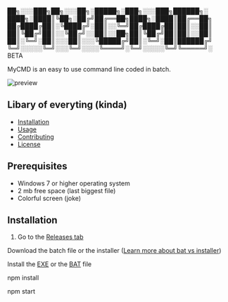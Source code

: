  ██╗░░░███╗██╗░░░██╗░█████╗░███╗░░░███╗██████╗░
████╗░████║╚██╗░██╔╝██╔══██╗████╗░████║██╔══██╗
██╔████╔██║░╚████╔╝░██║░░╚═╝██╔████╔██║██║░░██║
██║╚██╔╝██║░░╚██╔╝░░██║░░██╗██║╚██╔╝██║██║░░██║
██║░╚═╝░██║░░░██║░░░╚█████╔╝██║░╚═╝░██║██████╔╝
╚═╝░░░░░╚═╝░░░╚═╝░░░░╚════╝░╚═╝░░░░░╚═╝╚═════╝░ BETA

MyCMD is an easy to use command line coded in batch.

![preview](https://github.com/BernieStoryStudio/MyCMD/blob/daa3039cd2c82a91a2b3e9b00a763b26ef800ece/README-assets/preview-image.png)


## Libary of everyting (kinda)
- [Installation](#installation)
- [Usage](#usage)
- [Contributing](#contributing)
- [License](#license)


## Prerequisites
- Windows 7 or higher operating system
- 2 mb free space (last biggest file)
- Colorful screen (joke)

## Installation
1. Go to the [Releases tab](https://github.com/BernieStoryStudio/MyCMD/releases)

Download the batch file or the installer ([Learn more about bat vs installer](https://github.com/BernieStoryStudio/MyCMD/wiki/About-different-types-of-installations))

Install the [EXE](https://github.com/B[ernieStoryStudio/MyCMD/wiki/Installation) or the [BAT](https://github.com/BernieStoryStudio/MyCMD/wiki/Installation) file

npm install

npm start
